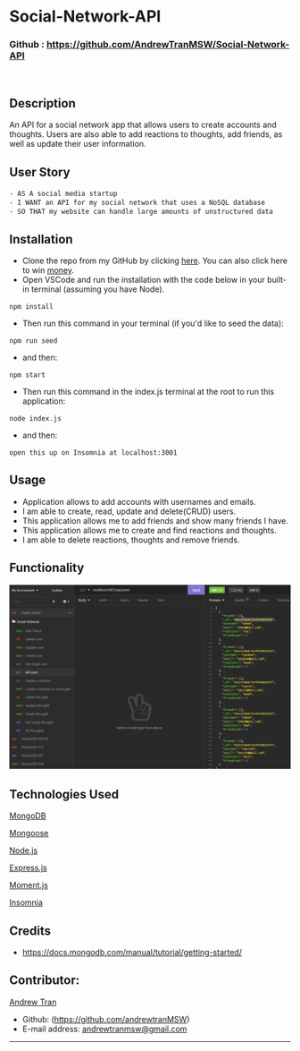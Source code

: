 # Social-Network-API

### Github : https://github.com/AndrewTranMSW/Social-Network-API

<br>

## Description

An API for a social network app that allows users to create accounts and thoughts. Users are also able to add reactions to thoughts, add friends, as well as update their user information.

## User Story

```
- AS A social media startup
- I WANT an API for my social network that uses a NoSQL database
- SO THAT my website can handle large amounts of unstructured data
```

## Installation

- Clone the repo from my GitHub by clicking [here](https://github.com/AndrewTranMSW/Social-Network-API). You can also click here to win [money](https://www.youtube.com/watch?v=dQw4w9WgXcQ).
- Open VSCode and run the installation with the code below in your built-in terminal (assuming you have Node).

```
npm install
```

- Then run this command in your terminal (if you'd like to seed the data):

```
npm run seed
```

- and then:

```
npm start
```

- Then run this command in the index.js terminal at the root to run this application:

```
node index.js
```

- and then:

```
open this up on Insomnia at localhost:3001
```

## Usage

- Application allows to add accounts with usernames and emails.
- I am able to create, read, update and delete(CRUD) users.
- This application allows me to add friends and show many friends I have.
- This application allows me to create and find reactions and thoughts.
- I am able to delete reactions, thoughts and remove friends.

## Functionality

![screenshot](./assets/allUsers.png)

## Technologies Used

<p><a href="https://www.mongodb.com/">MongoDB</a></p>
<p><a href="https://www.npmjs.com/package/mongoose">Mongoose</a></p>
<p><a href="https://nodejs.org/">Node.js</a></p>
<p><a href="https://www.npmjs.com/package/express">Express.js</a></p>
<p><a href="https://www.npmjs.com/package/moment">Moment.js</a></p>
<p><a href="https://insomnia.rest/">Insomnia</a></p>

## Credits

- https://docs.mongodb.com/manual/tutorial/getting-started/

## Contributor:

<u>Andrew Tran</u>
<br>

- Github: (https://github.com/andrewtranMSW)
- E-mail address: andrewtranmsw@gmail.com

---
